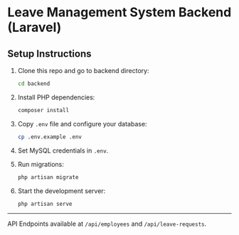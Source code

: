 # Leave Management System Backend (Laravel)

## Setup Instructions

1. Clone this repo and go to backend directory:

   ```bash
   cd backend
   ```

2. Install PHP dependencies:

   ```bash
   composer install
   ```

3. Copy `.env` file and configure your database:

   ```bash
   cp .env.example .env
   ```

4. Set MySQL credentials in `.env`.

5. Run migrations:

   ```bash
   php artisan migrate
   ```

6. Start the development server:

   ```bash
   php artisan serve
   ```

---

API Endpoints available at `/api/employees` and `/api/leave-requests`.
